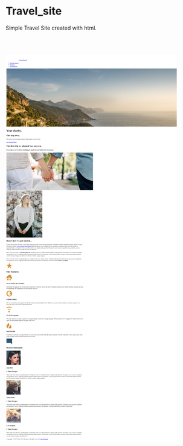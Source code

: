 # Travel_site
Simple Travel Site created with html.



</br>
</br>


![Screenshot](docs/img/home.png)</br>

